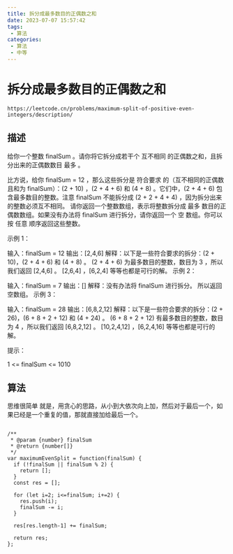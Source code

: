 ```yaml
---
title: 拆分成最多数目的正偶数之和
date: 2023-07-07 15:57:42
tags:
 - 算法
categories:
 - 算法
 - 中等
---
```


# 拆分成最多数目的正偶数之和

```
https://leetcode.cn/problems/maximum-split-of-positive-even-integers/description/
```

## 描述

给你一个整数 finalSum 。请你将它拆分成若干个 互不相同 的正偶数之和，且拆分出来的正偶数数目 最多 。

比方说，给你 finalSum = 12 ，那么这些拆分是 符合要求 的（互不相同的正偶数且和为 finalSum）：(2 + 10) ，(2 + 4 + 6) 和 (4 + 8) 。它们中，(2 + 4 + 6) 包含最多数目的整数。注意 finalSum 不能拆分成 (2 + 2 + 4 + 4) ，因为拆分出来的整数必须互不相同。
请你返回一个整数数组，表示将整数拆分成 最多 数目的正偶数数组。如果没有办法将 finalSum 进行拆分，请你返回一个 空 数组。你可以按 任意 顺序返回这些整数。

 

示例 1：

输入：finalSum = 12
输出：[2,4,6]
解释：以下是一些符合要求的拆分：(2 + 10)，(2 + 4 + 6) 和 (4 + 8) 。
(2 + 4 + 6) 为最多数目的整数，数目为 3 ，所以我们返回 [2,4,6] 。
[2,6,4] ，[6,2,4] 等等也都是可行的解。
示例 2：

输入：finalSum = 7
输出：[]
解释：没有办法将 finalSum 进行拆分。
所以返回空数组。
示例 3：

输入：finalSum = 28
输出：[6,8,2,12]
解释：以下是一些符合要求的拆分：(2 + 26)，(6 + 8 + 2 + 12) 和 (4 + 24) 。
(6 + 8 + 2 + 12) 有最多数目的整数，数目为 4 ，所以我们返回 [6,8,2,12] 。
[10,2,4,12] ，[6,2,4,16] 等等也都是可行的解。
 

提示：

1 <= finalSum <= 1010

## 算法

思维很简单
就是，用贪心的思路，从小到大依次向上加，然后对于最后一个，如果已经是一个重复的值，那就直接加给最后一个。

```

/**
 * @param {number} finalSum
 * @return {number[]}
 */
var maximumEvenSplit = function(finalSum) {
  if (!finalSum || finalSum % 2) {
    return [];
  }
  const res = [];

  for (let i=2; i<=finalSum; i+=2) {
    res.push(i);
    finalSum -= i;
  }

  res[res.length-1] += finalSum;

  return res;
};

```
